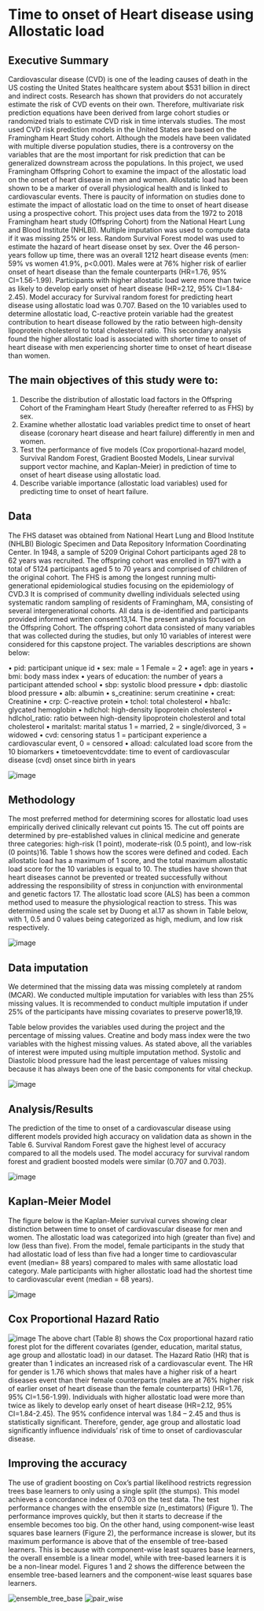 # Time to onset of Heart disease using Allostatic load

## Executive Summary
Cardiovascular disease (CVD) is one of the leading causes of death in the US costing the United States healthcare system about $531 billion in direct and indirect costs. Research has shown that providers do not accurately estimate the risk of CVD events on their own. Therefore, multivariate risk prediction equations have been derived from large cohort studies or randomized trials to estimate CVD risk in time intervals studies. The most used CVD risk prediction models in the United States are based on the Framingham Heart Study cohort. Although the models have been validated with multiple diverse population studies, there is a controversy on the variables that are the most important for risk prediction that can be generalized downstream across the populations. In this project, we used Framingham Offspring Cohort to examine the impact of the allostatic load on the onset of heart disease in men and women. Allostatic load has been shown to be a marker of overall physiological health and is linked to cardiovascular events. There is paucity of information on studies done to estimate the impact of allostatic load on the time to onset of heart disease using a prospective cohort. This project uses data from the 1972 to 2018 Framingham heart study (Offspring Cohort) from the National Heart Lung and Blood Institute (NHLBI). Multiple imputation was used to compute data if it was missing 25% or less. Random Survival Forest model was used to estimate the hazard of heart disease onset by sex. Over the 46 person-years follow up time, there was an overall 1212 heart disease events (men: 59% vs women 41.9%, p<0.001). Males were at 76% higher risk of earlier onset of heart disease than the female counterparts (HR=1.76, 95% CI=1.56-1.99). Participants with higher allostatic load were more than twice as likely to develop early onset of heart disease (HR=2.12, 95% CI=1.84-2.45). Model accuracy for Survival random forest for predicting heart disease using allostatic load was 0.707. Based on the 10 variables used to determine allostatic load, C-reactive protein variable had the greatest contribution to heart disease followed by the ratio between high-density lipoprotein cholesterol to total cholesterol ratio. This secondary analysis found the higher allostatic load is associated with shorter time to onset of heart disease with men experiencing shorter time to onset of heart disease than women.

## The main objectives of this study were to:
1.	Describe the distribution of allostatic load factors in the Offspring Cohort of the Framingham Heart Study (hereafter referred to as FHS) by sex.
2.	Examine whether allostatic load variables predict time to onset of heart disease (coronary heart disease and heart failure) differently in men and women.
3.	Test the performance of five models (Cox proportional-hazard model, Survival Random Forest, Gradient Boosted Models, Linear survival support vector machine, and Kaplan-Meier) in prediction of time to onset of heart disease using allostatic load.
4.	Describe variable importance (allostatic load variables) used for predicting time to onset of heart failure.

## Data
The FHS dataset was obtained from National Heart Lung and Blood Institute (NHLBI) Biologic Specimen and Data Repository Information Coordinating Center. In 1948, a sample of 5209 Original Cohort participants aged 28 to 62 years was recruited. The offspring cohort was enrolled in 1971 with a total of 5124 participants aged 5 to 70 years and comprised of children of the original cohort. The FHS is among the longest running multi‐generational epidemiological studies focusing on the epidemiology of CVD.3 It is comprised of community dwelling individuals selected using systematic random sampling of residents of Framingham, MA, consisting of several intergenerational cohorts. All data is de-identified and participants provided informed written consent13,14. The present analysis focused on the Offspring Cohort. The offspring cohort data consisted of many variables that was collected during the studies, but only 10 variables of interest were considered for this capstone project. The variables descriptions are shown below:

•	pid: participant unique id
•	sex: male = 1 Female = 2
•	age1: age in years
•	bmi: body mass index
•	years of education: the number of years a participant attended school
•	sbp: systolic blood pressure
•	dpb: diastolic blood pressure
•	alb: albumin
•	s_creatinine: serum creatinine
•	creat: Creatinine
•	crp: C-reactive protein
•	tchol: total cholesterol
•	hba1c: glycated hemoglobin
•	hdlchol: high-density lipoprotein cholesterol
•	hdlchol_ratio: ratio between high-density lipoprotein cholesterol and total cholesterol
•	maritalst: marital status 1 = married, 2 = single/divorced, 3 = widowed
•	cvd: censoring status 1 = participant experience a cardiovascular event, 0 = censored
•	alload: calculated load score from the 10 biomarkers
•	timetoeventcvddate: time to event of cardiovascular disease (cvd) onset since birth in years

![image](images/CVD_events_distributions.png)

## Methodology
The most preferred method for determining scores for allostatic load uses empirically derived clinically relevant cut points 15. The cut off points are determined by pre-established values in clinical medicine and generate three categories: high-risk (1 point), moderate-risk (0.5 point), and low-risk (0 points)16. Table 1 shows how the scores were defined and coded. Each allostatic load has a maximum of 1 score, and the total maximum allostatic load score for the 10 variables is equal to 10.
The studies have shown that heart diseases cannot be prevented or treated successfully without addressing the responsibility of stress in conjunction with environmental and genetic factors 17. The allostatic load score (ALS) has been a common method used to measure the physiological reaction to stress. This was determined using the scale set by Duong et al.17 as shown in Table below, with 1, 0.5 and 0 values being categorized as high, medium, and low risk respectively.

![image](images/allostatic_load.png)

## Data imputation
We determined that the missing data was missing completely at random (MCAR). We conducted multiple imputation for variables with less than 25% missing values. It is recommended to conduct multiple imputation if under 25% of the participants have missing covariates to preserve power18,19.

Table below provides the variables used during the project and the percentage of missing values. Creatine and body mass index were the two variables with the highest missing values. As stated above, all the variables of interest were imputed using multiple imputation method. Systolic and Diastolic blood pressure had the least percentage of values missing because it has always been one of the basic components for vital checkup.

![image](images/imputation.png)


## Analysis/Results

The prediction of the time to onset of a cardiovascular disease using different models provided high accuracy on validation data as shown in the Table 6. Survival Random Forest gave the highest level of accuracy compared to all the models used. The model accuracy for survival random forest and gradient boosted models were similar (0.707 and 0.703).

![image](images/model_accuracy.png)  

## Kaplan-Meier Model
The figure below is the Kaplan-Meier survival curves showing clear distinction between time to onset of cardiovascular disease for men and women. The allostatic load was categorized into high (greater than five) and low (less than five). From the model, female participants in the study that had allostatic load of less than five had a longer time to cardiovascular event (median= 88 years) compared to males with same allostatic load category. Male participants with higher allostatic load had the shortest time to cardiovascular event (median = 68 years).

![image](images/Kaplan-Meier.png)


## Cox Proportional Hazard Ratio

![image](images/cox_model.png)
The above chart (Table 8) shows the Cox proportional hazard ratio forest plot for the different covariates (gender, education, marital status, age group and allostatic load) in our dataset. The Hazard Ratio (HR) that is greater than 1 indicates an increased risk of a cardiovascular event. The HR for gender is 1.76 which shows that males have a higher risk of a heart diseases event than their female counterparts (males are at 76% higher risk of earlier onset of heart disease than the female counterparts) (HR=1.76, 95% CI=1.56-1.99). Individuals with higher allostatic load were more than twice as likely to develop early onset of heart disease (HR=2.12, 95% CI=1.84-2.45). The 95% confidence interval was 1.84 – 2.45 and thus is statistically significant. Therefore, gender, age group and allostatic load significantly influence individuals’ risk of time to onset of cardiovascular disease.


## Improving the accuracy

The use of gradient boosting on Cox’s partial likelihood restricts regression trees base learners to only using a single split (the stumps). This model achieves a concordance index of 0.703 on the test data. The test performance changes with the ensemble size (n_estimators) (Figure 1). The performance improves quickly, but then it starts to decrease if the ensemble becomes too big. On the other hand, using component-wise least squares base learners (Figure 2), the performance increase is slower, but its maximum performance is above that of the ensemble of tree-based learners. This is because with component-wise least squares base learners, the overall ensemble is a linear model, while with tree-based learners it is be a non-linear model. Figures 1 and 2 shows the difference between the ensemble tree-based learners and the component-wise least squares base learners.

![ensemble_tree_base](images/ensemble_tree_based_learners.png)           ![pair_wise](images/pair_wise_tree_base_learners.png)
